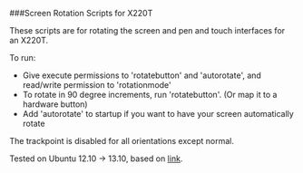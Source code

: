 ###Screen Rotation Scripts for X220T

These scripts are for rotating the screen and pen and touch interfaces for an X220T.

To run:

* Give execute permissions to 'rotatebutton' and 'autorotate', and read/write permission to 'rotationmode'
* To rotate in 90 degree increments, run 'rotatebutton'. (Or map it to a hardware button)
* Add 'autorotate' to startup if you want to have your screen automatically rotate

The trackpoint is disabled for all orientations except normal.

Tested on Ubuntu 12.10 -> 13.10, based on [link](https://help.ubuntu.com/community/X61T).
